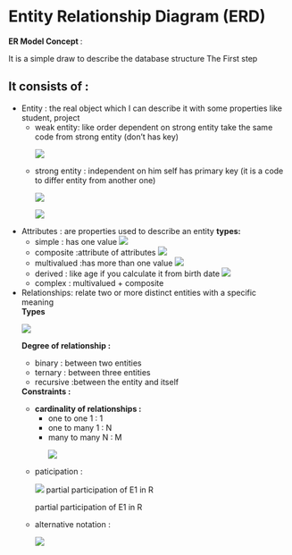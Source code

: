 <h1>Entity Relationship Diagram (ERD)</h1>
<b>ER Model Concept </b>:<p> It is a simple draw to describe the database structure The First step</p>
<h2>It consists of :</h2>
<ul>
  <li>Entity : the real object which I can describe it with some properties like student, project
    <ul>
      <li>weak entity: like order dependent on strong entity take the same code from strong entity (don’t has key) <p><img src="https://github.com/user-attachments/assets/21e3646b-1549-466f-b217-d46146e4714c"></p></li>
      <li>strong entity : independent on him self has primary key (it is a code to differ entity from another one) 
        <p><img src="https://github.com/user-attachments/assets/4f8c930b-ec28-4028-82ac-844e97f8d649"></p></li>
      <p> <img src="https://github.com/user-attachments/assets/2c71d7f3-90fc-41e6-86ef-71ac272915c9"></p>
    </ul>
  </li>
  <li>Attributes : are properties used to describe an entity
    <b>types:</b>
    <ul>
      <li>simple : has one value    <img src="https://github.com/user-attachments/assets/a04d3a2f-dde3-4eb5-9fe6-182c57bcff80"></li>
      <li>composite :attribute of attributes  <img src="https://github.com/user-attachments/assets/56eeca4d-13d9-4c1c-957b-cb254a42f71a">  </li>
      <li>multivalued :has more than one value <img src="https://github.com/user-attachments/assets/7e0bac3c-c97d-41f1-8c46-132d8170dea2"></li>
      <li>derived : like age if you calculate it from birth date   <img src="https://github.com/user-attachments/assets/782fe332-e0af-40ba-87a4-27d5052e9ee9"></li>
      <li>complex : multivalued + composite </li>
    </ul>
  
  
  </li>
  <li>Relationships: relate two or more distinct entities with a specific meaning </li>
  <b>Types</b>
  <p><img src="https://github.com/user-attachments/assets/0a5b91a6-157c-4fe9-830d-1402795c439e"></p>
   <b>Degree of relationship : </b>
   <ul>
     <li>binary : between two entities</li>
     <li>ternary : between three entities</li>
     <li>recursive :between the entity and itself</li>
   </ul>
   <b>Constraints :</b>
   <ul>
     <li><b>cardinality of relationships : </b>
       <ul>
         <li>one to one   1 : 1</li>
          <li>one to many   1 : N</li>
          <li>many to many   N : M</li>
         <p><img src="https://github.com/user-attachments/assets/22fdad1a-5f51-447b-957e-b1522aebdf22"></p>
       </ul>
       <li>paticipation : <p><img src="https://github.com/user-attachments/assets/3f56600e-9494-4372-9e36-4d914af113fe"> partial participation of E1 in R</p>
      </li>
      <p>partial participation of E1 in R</p>
     <li>alternative notation : <p><img src="https://github.com/user-attachments/assets/ab97ccfd-3986-41d5-a865-0848f202ad69" ></p></li>
     </li>
   </ul>
   
</ul>
